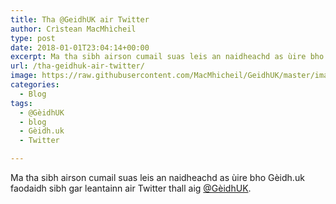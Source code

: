 ```yaml
---
title: Tha @GeidhUK air Twitter
author: Crìstean MacMhìcheil
type: post
date: 2018-01-01T23:04:14+00:00
excerpt: Ma tha sibh airson cumail suas leis an naidheachd as ùire bho Gèidh.uk faodaidh sibh gar leantainn air Twitter thall aig @GèidhUK.
url: /tha-geidhuk-air-twitter/
image: https://raw.githubusercontent.com/MacMhicheil/GeidhUK/master/images/.jpg
categories:
  - Blog
tags:
  - @GèidhUK
  - blog
  - Gèidh.uk
  - Twitter

---
```

Ma tha sibh airson cumail suas leis an naidheachd as ùire bho Gèidh.uk faodaidh sibh gar leantainn air Twitter thall aig [@GèidhUK][1].

 [1]: https://www.twitter.com/GeidhUK
